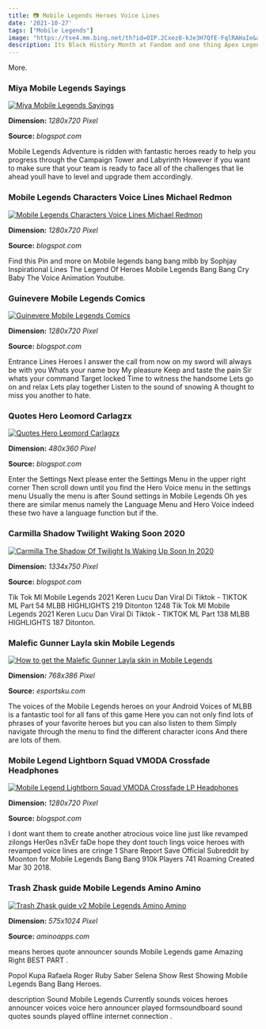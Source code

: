```yaml
---
title: 📷 Mobile Legends Heroes Voice Lines
date: '2021-10-27'
tags: ["Mobile Legends"]
image: "https://tse4.mm.bing.net/th?id=OIP.2Cxez8-kJe3H7QfE-FqlRAHaIe&amp;pid=15.1"
description: Its Black History Month at Fandom and one thing Apex Legends is known for is its diverse cast of charactersNaturally this month we have to give a shout out t
---
```




More.



### Miya Mobile Legends Sayings

[![Miya Mobile Legends Sayings](https://i.ytimg.com/vi/_QCHyLB3hxM/maxresdefault.jpg)](https://i.ytimg.com/vi/_QCHyLB3hxM/maxresdefault.jpg)


**Dimension:** _1280x720 Pixel_ 

**Source:** _blogspot.com_ 


Mobile Legends Adventure is ridden with fantastic heroes ready to help you progress through the Campaign Tower and Labyrinth However if you want to make sure that your team is ready to face all of the challenges that lie ahead youll have to level and upgrade them accordingly.


### Mobile Legends Characters Voice Lines Michael Redmon

[![Mobile Legends Characters Voice Lines  Michael Redmon](https://i.ytimg.com/vi/kyehYNtmJMM/maxresdefault.jpg)](https://i.ytimg.com/vi/kyehYNtmJMM/maxresdefault.jpg)


**Dimension:** _1280x720 Pixel_ 

**Source:** _blogspot.com_ 


Find this Pin and more on Mobile legends bang bang mlbb by Sophjay Inspirational Lines The Legend Of Heroes Mobile Legends Bang Bang Cry Baby The Voice Animation Youtube.


### Guinevere Mobile Legends Comics

[![Guinevere Mobile Legends Comics](https://i.ytimg.com/vi/HFXJf7qclm0/maxresdefault.jpg)](https://i.ytimg.com/vi/HFXJf7qclm0/maxresdefault.jpg)


**Dimension:** _1280x720 Pixel_ 

**Source:** _blogspot.com_ 


Entrance Lines Heroes I answer the call from now on my sword will always be with you Whats your name boy My pleasure Keep and taste the pain Sir whats your command Target locked Time to witness the handsome Lets go on and relax Lets play together Listen to the sound of snowing A thought to miss you another to hate.


### Quotes Hero Leomord Carlagzx

[![Quotes Hero Leomord  Carlagzx](https://i.ytimg.com/vi/ufJSGUb_Z3M/hqdefault.jpg)](https://i.ytimg.com/vi/ufJSGUb_Z3M/hqdefault.jpg)


**Dimension:** _480x360 Pixel_ 

**Source:** _blogspot.com_ 


Enter the Settings Next please enter the Settings Menu in the upper right corner Then scroll down until you find the Hero Voice menu in the settings menu Usually the menu is after Sound settings in Mobile Legends Oh yes there are similar menus namely the Language Menu and Hero Voice indeed these two have a language function but if the.


### Carmilla Shadow Twilight Waking Soon 2020

[![Carmilla The Shadow Of Twilight Is Waking Up Soon In 2020](https://i.pinimg.com/originals/51/b1/1a/51b11a1ba2c0bd187309c96e5533d731.png)](https://i.pinimg.com/originals/51/b1/1a/51b11a1ba2c0bd187309c96e5533d731.png)


**Dimension:** _1334x750 Pixel_ 

**Source:** _blogspot.com_ 


Tik Tok Ml Mobile Legends 2021 Keren Lucu Dan Viral Di Tiktok - TIKTOK ML Part 54 MLBB HIGHLIGHTS 219 Ditonton 1248 Tik Tok Ml Mobile Legends 2021 Keren Lucu Dan Viral Di Tiktok - TIKTOK ML Part 138 MLBB HIGHLIGHTS 187 Ditonton.


###  Malefic Gunner Layla skin Mobile Legends 

[![How to get the Malefic Gunner Layla skin in Mobile Legends ](https://en.esportsku.com/wp-content/uploads/2021/05/Untitled-873-768x386.jpg)](https://en.esportsku.com/wp-content/uploads/2021/05/Untitled-873-768x386.jpg)


**Dimension:** _768x386 Pixel_ 

**Source:** _esportsku.com_ 


The voices of the Mobile Legends heroes on your Android Voices of MLBB is a fantastic tool for all fans of this game Here you can not only find lots of phrases of your favorite heroes but you can also listen to them Simply navigate through the menu to find the different character icons And there are lots of them.


### Mobile Legend Lightborn Squad VMODA Crossfade Headphones

[![Mobile Legend Lightborn Squad  VMODA Crossfade LP Headphones](https://i.ytimg.com/vi/dHv5qMMOWno/maxresdefault.jpg)](https://i.ytimg.com/vi/dHv5qMMOWno/maxresdefault.jpg)


**Dimension:** _1280x720 Pixel_ 

**Source:** _blogspot.com_ 


I dont want them to create another atrocious voice line just like revamped zilongs Her0es n3vEr faDe hope they dont touch lings voice heroes with revamped voice lines are cringe 1 Share Report Save Official Subreddit by Moonton for Mobile Legends Bang Bang 910k Players 741 Roaming Created Mar 30 2018.


### Trash Zhask guide Mobile Legends Amino Amino

[![Trash Zhask guide v2  Mobile Legends Amino Amino](https://pm1.narvii.com/7546/b42acdba9fe8daa930080418b88e526c57e719d9r1-607-1080v2_hq.jpg)](https://pm1.narvii.com/7546/b42acdba9fe8daa930080418b88e526c57e719d9r1-607-1080v2_hq.jpg)


**Dimension:** _575x1024 Pixel_ 

**Source:** _aminoapps.com_ 



 means heroes quote announcer sounds Mobile Legends game Amazing Right BEST PART .


Popol Kupa Rafaela Roger Ruby Saber Selena Show Rest Showing Mobile Legends Bang Bang Heroes.


 description Sound Mobile Legends Currently sounds voices heroes announcer voices voice hero announcer played formsoundboard sound quotes sounds played offline internet connection .




